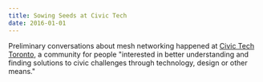 ```yaml
---
title: Sowing Seeds at Civic Tech
date: 2016-01-01
---
```

Preliminary conversations about mesh networking happened at [Civic Tech Toronto](http://www.civictech.ca), a community for people "interested in better understanding and finding solutions to civic challenges through technology, design or other means."
